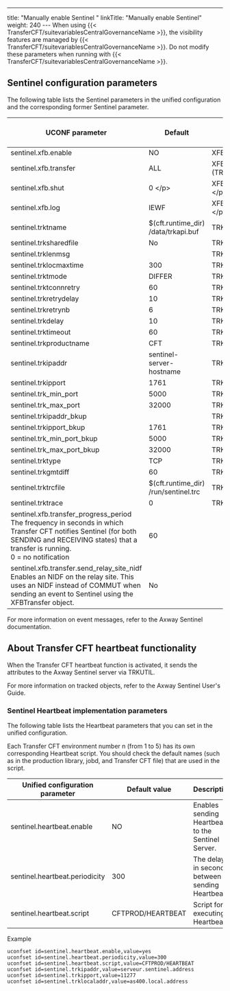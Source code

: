 ---
title: "Manually enable Sentinel "
linkTitle: "Manually enable Sentinel"
weight: 240
--- When using {{< TransferCFT/suitevariablesCentralGovernanceName  >}}, the visibility features are managed by {{< TransferCFT/suitevariablesCentralGovernanceName  >}}. Do not modify these parameters when running with {{< TransferCFT/suitevariablesCentralGovernanceName  >}}.

## Sentinel configuration parameters

The following table lists the Sentinel parameters in the unified configuration and the corresponding former Sentinel parameter.

| UCONF parameter  | Default  | Former Sentinel parameter<br/> TRKCNF |
| --- | --- | --- |
| sentinel.xfb.enable  | NO  | XFB.Sentinel (TRKCNF)  |
| sentinel.xfb.transfer | ALL | XFB.Transfer (TRKCNF) &lt;/p&gt; |
| sentinel.xfb.shut | 0 &lt;/p&gt; | XFB.Shut (TRKCNF) &lt;/p&gt; |
| sentinel.xfb.log | IEWF | XFB.Log (TRKCNF) &lt;/p&gt; |
| sentinel.trktname | $(cft.runtime_dir)<br /> /data/trkapi.buf  | TRKTNAME (TRKCNF)  |
| sentinel.trksharedfile  | No  | TRKSHAREDFILE  |
| sentinel.trklenmsg  |   | TRKLENMSG  |
| sentinel.trklocmaxtime  | 300  | TRKLOCMAXTIME  |
| sentinel.trktmode  | DIFFER | TRKTMODE  |
| sentinel.trktconnretry  | 60 | TRKTCONNRETRY  |
| sentinel.trkretrydelay  | 10 | TRKRETRYDELAY  |
| sentinel.trkretrynb  | 6 | TRKRETRYNB  |
| sentinel.trkdelay  | 10 | TRKDELAY  |
| sentinel.trktimeout  | 60 | TRKTIMEOUT  |
| sentinel.trkproductname  | CFT  | TRKPRODUCTNAME  |
| sentinel.trkipaddr  | sentinel- server- hostname  | TRKIPADDR  |
| sentinel.trkipport  | 1761  | TRKIPPORT  |
| sentinel.trk_min_port  | 5000  | TRK_MIN_PORT  |
| sentinel.trk_max_port  | 32000 | TRK_MAX_PORT  |
| sentinel.trkipaddr_bkup |   | TRKIPADDR_BKUP  |
| sentinel.trkipport_bkup  | 1761  | TRKIPPORT_BKUP  |
| sentinel.trk_min_port_bkup  | 5000  | TRK_MIN_PORT_BKUP  |
| sentinel.trk_max_port_bkup  | 32000  | TRK_MAX_PORT_BKUP  |
| sentinel.trktype  | TCP  | TRKTYPE  |
| sentinel.trkgmtdiff  | 60  | TRKGMTDIFF  |
| sentinel.trktrcfile  | $(cft.runtime_dir)<br /> /run/sentinel.trc  | TRKTRCFILE  |
| sentinel.trktrace  | 0  | TRKTRACE  |
| sentinel.xfb.transfer_progress_period<br/> The frequency in seconds in which Transfer CFT notifies Sentinel (for both SENDING and RECEIVING states) that a transfer is running.<br/> 0 = no notification | 60  |   |
| sentinel.xfb.transfer.send_relay_site_nidf<br/> Enables an NIDF on the relay site. This uses an NIDF instead of COMMUT when sending an event to Sentinel using the XFBTransfer object. | No  |   |

For more information on event messages, refer to the Axway Sentinel documentation.

## About Transfer CFT heartbeat functionality

When the Transfer CFT heartbeat function is activated, it sends the attributes to the Axway Sentinel server via TRKUTIL.

For more information on tracked objects, refer to the Axway Sentinel User's Guide.

### Sentinel Heartbeat implementation parameters

The following table lists the Heartbeat parameters that you can set in the unified configuration.

Each Transfer CFT environment number n (from 1 to 5) has its own corresponding Heartbeat script. You should check the default names (such as in the production library, jobd, and Transfer CFT file) that are used in the script.

| Unified configuration parameter  | Default value  | Description  |
| --- | --- | --- |
| sentinel.heartbeat.enable  | NO  | Enables sending Heartbeats to the Sentinel Server. |
| sentinel.heartbeat.periodicity  | 300  | The delay in seconds between sending Heartbeats.  |
| sentinel.heartbeat.script  | CFTPROD/HEARTBEAT | Script for executing Heartbeats.  |

Example

```
uconfset id=sentinel.heartbeat.enable,value=yes
uconfset id=sentinel.heartbeat.periodicity,value=300
uconfset id=sentinel.heartbeat.script,value=CFTPROD/HEARTBEAT
uconfset id=sentinel.trkipaddr,value=serveur.sentinel.address
uconfset id=sentinel.trkipport,value=11277
uconfset id=sentinel.trklocaladdr,value=as400.local.address
```
